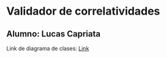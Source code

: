 # Validador de correlatividades

## Alumno: Lucas Capriata

Link de diagrama de clases: [Link](https://www.plantuml.com/plantuml/png/XP3D2i8m48JlUOgbfwhq1OgKLayUFFa4Qv93O9Cj-V4YlhjGD_YZu2aacVbcc35bZBbuKfem9JY4fAERjUC0LmNG0LBnWNkObdDvyfXjT9XwEDcyFJvkWmBO0CwHpsYmNVMmOoQBGTsKm4Kfu4hPSuoMCBlB5x4w9Vp3E4dMhnww-9di4-qCcbOKxzK4pTq0pRgf7TNB47__P9hH1bCytG40)